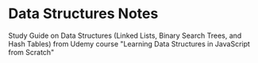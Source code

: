 # Data Structures Notes
Study Guide on Data Structures (Linked Lists, Binary Search Trees, and Hash Tables) from Udemy course "Learning Data Structures in JavaScript from Scratch"
